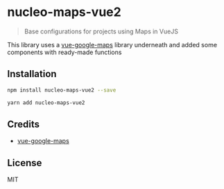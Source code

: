 # nucleo-maps-vue2

> Base configurations for projects using Maps in VueJS

This library uses a [vue-google-maps](https://github.com/xkjyeah/vue-google-maps) library underneath
and added some components with ready-made functions

## Installation

```bash
npm install nucleo-maps-vue2 --save
```

```bash
yarn add nucleo-maps-vue2
```

## Credits

- [vue-google-maps](https://github.com/xkjyeah/vue-google-maps)

## License

MIT
